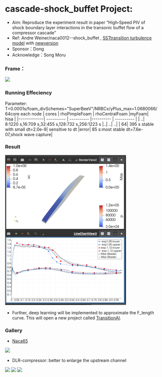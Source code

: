 # cascade-shock_buffet Project:
- Aim: Reproduce the experiment result in paper “High‐Speed PIV of shock boundary layer interactions in the transonic buffet flow of a compressor cascade”
- Ref: Andre Weiner/naca0012--shock_buffet , [SSTtransition turbulence model](http://www.tfd.chalmers.se/~hani/kurser/OS_CFD/#YEAR_2020) with [newversion](https://www.cfd-online.com/Forums/openfoam-solving/180356-sst-transition.html)
- Sponsor：Dong
- Acknowledge：Song Moru




### Frame：

<img src="https://cdn.mathpix.com/snip/images/FLoKLu0FjsDo5S0EtAbn2p4PrqaI1Vb70ONrhrDzlPY.original.fullsize.png" />

### Running Effeciency 
Parameter: T=0.0001s/foam_divSchemes="SuperBeeV"/NRBCx/yPlus_max=1.0680066/64core each node
| cores |  rhoPimpleFoam | rhoCentralFoam |myFoam| hisa |
|-------------| ---------- |  ---------- |---------- |  ---------- |
| ..| 8:1220 s,16:709 s,32:455 s,128:732 s,256:1223 s |..| ..| ..|
| 64| 395 s stable with small dt=2.0e-9| sensitive to dt  |error| 85 s:most stable dt=7.6e-07,shock wave capture|


### Result
<div align="left">
  <img src="https://github.com/jiaqiwang969/DLR-buffet/blob/main/Performance.jpeg" width="400px">
</div>

- Further, deep learning will be implemented to approximate the F_length curve. This will open a new project called [TransitionAI](https://github.com/jiaqiwang969/TransitionAI).



### Gallery

- [Naca65](https://www.cfd-china.com/topic/2591/rhosimplefoam-%E6%B1%82%E8%A7%A3%E5%8F%AF%E5%8E%8B%E7%BC%A9%E6%B5%81%E5%8A%A8%E6%97%B6%E4%B8%80%E4%B8%AA%E5%A5%87%E6%80%AA%E7%9A%84%E7%8E%B0%E8%B1%A1/32?_=1654024267410)
<img src="https://cdn.mathpix.com/snip/images/xj3BPyQ0S0EsbJK94W4sptt8LC-qpDqti9PCr04qbyM.original.fullsize.png" />

- DLR-compressor: better to enlarge the upstream channel
<img src="https://cdn.mathpix.com/snip/images/EwGO2iP8OZrG_aLwgY2W7RzI1mLizkCCj2_9UJTCk_8.original.fullsize.png" />
<img src="https://cdn.mathpix.com/snip/images/YwxuxBPoW6K1iEF1JKlGbKzZO_CtuimX5UTBu-niD0Y.original.fullsize.png" />
<img src="https://cdn.mathpix.com/snip/images/vDFwkqAIId0aSXhd9ji53H8UPbIBQkZkv60RMrlrlKk.original.fullsize.png" />
